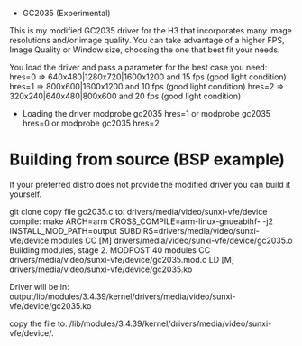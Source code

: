 * GC2035 (Experimental)

This is my modified GC2035 driver for the H3 that incorporates many image resolutions and/or image quality.
You can take advantage of a higher FPS, Image Quality or Window size, choosing the one that best fit your needs.

You load the driver and pass a parameter for the best case you need:
hres=0 => 640x480|1280x720|1600x1200 and 15 fps (good light condition)
hres=1 => 800x600|1600x1200 and 10 fps (good light condition)
hres=2 => 320x240|640x480|800x600 and 20 fps (good light condition)

* Loading the driver
modprobe gc2035 hres=1
or
modprobe gc2035 hres=0
or
modprobe gc2035 hres=2


Building from source (BSP example)
====================

If your preferred distro does not provide the modified driver you can build it yourself.

git clone
copy file gc2035.c to:
  drivers/media/video/sunxi-vfe/device
compile: 
make ARCH=arm CROSS_COMPILE=arm-linux-gnueabihf- -j2 INSTALL_MOD_PATH=output SUBDIRS=drivers/media/video/sunxi-vfe/device modules
  CC [M]  drivers/media/video/sunxi-vfe/device/gc2035.o
  Building modules, stage 2.
  MODPOST 40 modules
  CC      drivers/media/video/sunxi-vfe/device/gc2035.mod.o
  LD [M]  drivers/media/video/sunxi-vfe/device/gc2035.ko

Driver will be in:
  output/lib/modules/3.4.39/kernel/drivers/media/video/sunxi-vfe/device/gc2035.ko

copy the file to: 
  /lib/modules/3.4.39/kernel/drivers/media/video/sunxi-vfe/device/.

